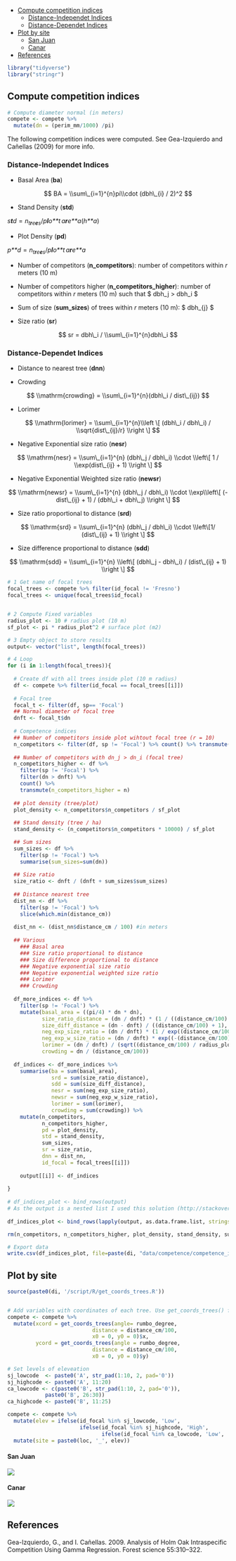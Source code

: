 -   [Compute competition indices](#compute-competition-indices)
    -   [Distance-Independet Indices](#distance-independet-indices)
    -   [Distance-Dependet Indices](#distance-dependet-indices)
-   [Plot by site](#plot-by-site)
    -   [San Juan](#san-juan)
    -   [Canar](#canar)
-   [References](#references)

``` r
library("tidyverse")
library("stringr")
```

Compute competition indices
---------------------------

``` r
# Compute diameter normal (in meters)
compete <- compete %>% 
  mutate(dn = (perim_mm/1000) /pi) 
```

The following competition indices were computed. See Gea-Izquierdo and Cañellas (2009) for more info.

### Distance-Independet Indices

-   Basal Area (**ba**)

$$ BA = \\sum\_{i=1}^{n}pi\\cdot (dbh\_{i} / 2)^2 $$

-   Stand Density (**std**)

*s**t**d* = *n*<sub>*t**r**e**e**s*</sub>/*p**l**o**t* *a**r**e**a*(*h**a*)

-   Plot Density (**pd**)

*p**d* = *n*<sub>*t**r**e**e**s*</sub>/*p**l**o**t* *a**r**e**a*

-   Number of competitors (**n\_competitors**): number of competitors within *r* meters (10 m)

-   Number of competitors higher (**n\_competitors\_higher**): number of competitors within *r* meters (10 m) such that $ dbh\_j &gt; dbh\_i $

-   Sum of size (**sum\_sizes**) of trees within *r* meters (10 m): $ dbh\_{j} $

-   Size ratio (**sr**)

$$ sr = dbh\_i / \\sum\_{i=1}^{n}dbh\_i $$

### Distance-Dependet Indices

-   Distance to nearest tree (**dnn**)

-   Crowding

$$ \\mathrm{crowding} = \\sum\_{i=1}^{n}(dbh\_i / dist\_{ij}) $$

-   Lorimer

$$ \\mathrm{lorimer} = \\sum\_{i=1}^{n}\\left \[ (dbh\_i / dbh\_i) / \\sqrt{dist\_{ij}/r} \\right \] $$

-   Negative Exponential size ratio (**nesr**)

$$ \\mathrm{nesr} = \\sum\_{i=1}^{n} (dbh\_j / dbh\_i) \\cdot \\left\[ 1 / \\exp(dist\_{ij} + 1) \\right \] $$

-   Negative Exponential Weighted size ratio (**newsr**)

$$ \\mathrm{newsr} = \\sum\_{i=1}^{n} (dbh\_j / dbh\_i) \\cdot \\exp\\left\[ (-dist\_{ij} + 1) / (dbh\_i + dbh\_j) \\right \] $$

-   Size ratio proportional to distance (**srd**)

$$ \\mathrm{srd} = \\sum\_{i=1}^{n} (dbh\_j / dbh\_i) \\cdot \\left\[1/ (dist\_{ij} + 1) \\right \] $$

-   Size difference proportional to distance (**sdd**)

$$ \\mathrm{sdd} = \\sum\_{i=1}^{n} \\left\[ (dbh\_j  - dbh\_i) / (dist\_{ij} + 1) \\right \] $$

``` r
# 1 Get name of focal trees
focal_trees <- compete %>% filter(id_focal != 'Fresno') 
focal_trees <- unique(focal_trees$id_focal)


# 2 Compute Fixed variables 
radius_plot <- 10 # radius plot (10 m)
sf_plot <- pi * radius_plot^2 # surface plot (m2)

# 3 Empty object to store results 
output<- vector("list", length(focal_trees))

# 4 Loop 
for (i in 1:length(focal_trees)){ 
  
  # Create df with all trees inside plot (10 m radius)
  df <- compete %>% filter(id_focal == focal_trees[[i]])
  
  # Focal tree
  focal_t <- filter(df, sp== 'Focal') 
  ## Normal diameter of focal tree
  dnft <- focal_t$dn       
  
  # Competence indices 
  ## Number of competitors inside plot wihtout focal tree (r = 10)
  n_competitors <- filter(df, sp != 'Focal') %>% count() %>% transmute(n_competitors = n)
  
  ## Number of competitors with dn_j > dn_i (focal tree)
  n_competitors_higher <- df %>%
    filter(sp != 'Focal') %>%
    filter(dn > dnft) %>% 
    count() %>% 
    transmute(n_competitors_higher = n)
  
  ## plot density (tree/plot)
  plot_density <- n_competitors$n_competitors / sf_plot
  
  ## Stand density (tree / ha) 
  stand_density <- (n_competitors$n_competitors * 10000) / sf_plot

  ## Sum sizes 
  sum_sizes <- df %>% 
    filter(sp != 'Focal') %>%
    summarise(sum_sizes=sum(dn))
  
  ## Size ratio 
  size_ratio <- dnft / (dnft + sum_sizes$sum_sizes)
  
  ## Distance nearest tree
  dist_nn <- df %>% 
    filter(sp != 'Focal') %>% 
    slice(which.min(distance_cm))
  
  dist_nn <- (dist_nn$distance_cm / 100) #in meters 
  
  ## Various 
    ### Basal area
    ### Size ratio proportional to distance 
    ### Size difference proportional to distance 
    ### Negative exponential size ratio
    ### Negative exponential weighted size ratio
    ### Lorimer 
    ### Crowding 
  
  df_more_indices <- df %>%
    filter(sp != 'Focal') %>%
    mutate(basal_area = ((pi/4) * dn * dn), 
           size_ratio_distance = (dn / dnft) * (1 / ((distance_cm/100) + 1)),
           size_diff_distance = (dn - dnft) / ((distance_cm/100) + 1),
           neg_exp_size_ratio = (dn / dnft) * (1 / exp((distance_cm/100) + 1)),
           neg_exp_w_size_ratio = (dn / dnft) * exp((-(distance_cm/100) + 1) / (dn + dnft)),
           lorimer = (dn / dnft) / (sqrt((distance_cm/100) / radius_plot)),
           crowding = dn / (distance_cm/100))
  
  df_indices <- df_more_indices %>% 
    summarise(ba = sum(basal_area),
              srd = sum(size_ratio_distance),
              sdd = sum(size_diff_distance),
              nesr = sum(neg_exp_size_ratio),
              newsr = sum(neg_exp_w_size_ratio),
              lorimer = sum(lorimer),
              crowding = sum(crowding)) %>% 
    mutate(n_competitors,
           n_competitors_higher,
           pd = plot_density,
           std = stand_density,
           sum_sizes,
           sr = size_ratio,
           dnn = dist_nn,
           id_focal = focal_trees[[i]])
  
    output[[i]] <- df_indices
  
}          
   
# df_indices_plot <- bind_rows(output)
# As the output is a nested list I used this solution (http://stackoverflow.com/questions/27930883/converting-elements-in-a-nested-list-to-dataframe) to convert to a dataframe
  
df_indices_plot <- bind_rows(lapply(output, as.data.frame.list, stringsAsFactors=FALSE))

rm(n_competitors, n_competitors_higher, plot_density, stand_density, sum_sizes, size_ratio, dist_nn, df, df_indices, output, df_more_indices, dnft)

# Export data 
write.csv(df_indices_plot, file=paste(di, "data/competence/competence_indices.csv", sep=""), row.names = FALSE)
```

Plot by site
------------

``` r
source(paste0(di, '/script/R/get_coords_trees.R')) 


# Add variables with coordinates of each tree. Use get_coords_trees() function 
compete <- compete %>% 
  mutate(xcord = get_coords_trees(angle= rumbo_degree, 
                           distance = distance_cm/100,
                           x0 = 0, y0 = 0)$x,
         ycord = get_coords_trees(angle = rumbo_degree, 
                           distance = distance_cm/100,
                           x0 = 0, y0 = 0)$y)
```

``` r
# Set levels of eleveation 
sj_lowcode  <- paste0('A', str_pad(1:10, 2, pad='0'))
sj_highcode <- paste0('A', 11:20)
ca_lowcode <- c(paste0('B', str_pad(1:10, 2, pad='0')),
            paste0('B', 26:30))
ca_highcode <- paste0('B', 11:25)

compete <- compete %>% 
  mutate(elev = ifelse(id_focal %in% sj_lowcode, 'Low',
                       ifelse(id_focal %in% sj_highcode, 'High',
                              ifelse(id_focal %in% ca_lowcode, 'Low', 'High')))) %>%
  mutate(site = paste0(loc, '_', elev))
```

#### San Juan

![](analysis_competence_files/figure-markdown_github/unnamed-chunk-7-1.png)

#### Canar

![](analysis_competence_files/figure-markdown_github/unnamed-chunk-8-1.png)

References
----------

Gea-Izquierdo, G., and I. Cañellas. 2009. Analysis of Holm Oak Intraspecific Competition Using Gamma Regression. Forest science 55:310–322.
